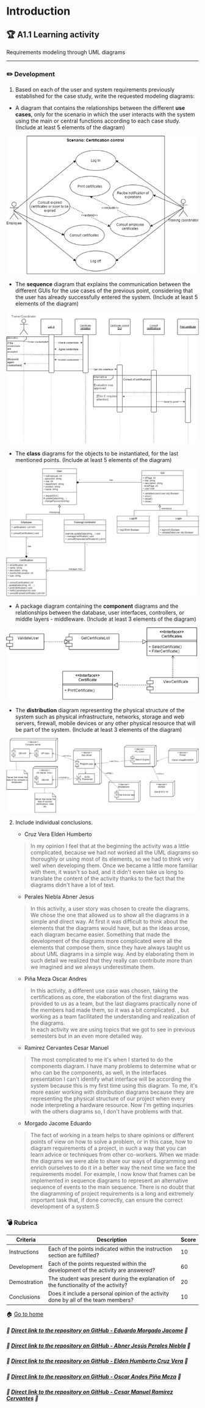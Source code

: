 # Introduction

## :trophy: A1.1 Learning activity

Requirements modeling through UML diagrams

---
### :pencil2: Development

1. Based on each of the user and system requirements previously established for the case study, write the requested modeling diagrams:

+ A diagram that contains the relationships between the different **use cases**, only for the scenario in which the user interacts with the system using the main or central functions according to each case study. (Include at least 5 elements of the diagram)

![Diagrama de casos de uso](../Imagenes/DiagramaEquipoCasosDeUsoIngles.drawio.png)

+ The **sequence** diagram that explains the communication between the different GUIs for the use cases of the previous point, considering that the user has already successfully entered the system. (Include at least 5 elements of the diagram)

![Diagrama de secuencia](../Imagenes/DiagramaEquipoSecuenciaIngles.drawio.png)

+ The **class** diagrams for the objects to be instantiated, for the last mentioned points. (Include at least 5 elements of the diagram)

![Diagrama de clases](../Imagenes/DiagramaEquipoClasesIngles.drawio.png)

+ A package diagram containing the **component** diagrams and the relationships between the database, user interfaces, controllers, or middle layers - middleware. (Include at least 3 elements of the diagram)

![Diagrama de componentes](../Imagenes/DiagramaEquipoComponentesIngles.drawio.png)

+ The **distribution** diagram representing the physical structure of the system such as physical infrastructure, networks, storage and web servers, firewall, mobile devices or any other physical resource that will be part of the system. (Include at least 3 elements of the diagram)

![Diagrama de distribucion](../Imagenes/DiagramaEquipoDistribucionIngles.drawio.png)

2. Include individual conclusions.

    - Cruz Vera Elden Humberto
    > In my opinion I feel that at the beginning the activity was a little complicated, because we had not worked all the UML diagrams so thoroughly or using most of its elements, so we had to think very well when developing them. Once we became a little more familiar with them, it wasn't so bad, and it didn't even take us long to translate the content of the activity thanks to the fact that the diagrams didn't have a lot of text.

    - Perales Niebla Abner Jesus
    > In this activity, a user story was chosen to create the diagrams. We chose the one that allowed us to show all the diagrams in a simple and direct way. At first it was difficult to think about the elements that the diagrams would have, but as the ideas arose, each diagram became easier. Something that made the development of the diagrams more complicated were all the elements that compose them, since they have always taught us about UML diagrams in a simple way. And by elaborating them in such detail we realized that they really can contribute more than we imagined and we always underestimate them.

    - Piña Meza Oscar Andres
    > In this activity, a different use case was chosen, taking the certifications as core, the elaboration of the first diagrams was provided to us as a team, but the last diagrams practically none of the members had made them, so it was a bit complicated. , but working as a team facilitated the understanding and realization of the diagrams. <br> In each activity we are using topics that we got to see in previous semesters but in an even more detailed way.

    - Ramirez Cervantes Cesar Manuel
    > The most complicated to me it's when I started to do the components diagram. I have many problems to determine what or who can be the components, as well, in the interfaces presentation I can't identify what interface will be according the system because this is my first time using this diagram. To me, it's more easier working  with distribution diagrams because they are representing the physical structure of our project when every node interpreting a hardware resource. Now I'm getting inquiries with the others diagrams so, I don't have problems with that.

    - Morgado Jacome Eduardo
    > The fact of working in a team helps to share opinions or different points of view on how to solve a problem, or in this case, how to diagram requirements of a project, in such a way that you can learn advice or techniques from other co-workers. When we made the diagrams we were able to share our ways of diagramming and enrich ourselves to do it in a better way the next time we face the requirements model. For example, I now know that frames can be implemented in sequence diagrams to represent an alternative sequence of events to the main sequence. There is no doubt that the diagramming of project requirements is a long and extremely important task that, if done correctly, can ensure the correct development of a system.S

### :bomb: Rubrica

| Criteria     | Description                                                                                  | Score |
| ------------- | -------------------------------------------------------------------------------------------- | ------- |
| Instructions | Each of the points indicated within the instruction section are fulfilled?            | 10      |  | 5 |
| Development    | Each of the points requested within the development of the activity are answered?     | 60      |
| Demostration  | The student was present during the explanation of the functionality of the activity?            | 20      |
| Conclusions  | Does it include a personal opinion of the activity done by all of the team members? | 10      |

:house: [Go to home](../readme.md)

##### :open_file_folder: [Direct link to the repository on GitHub - Eduardo Morgado Jacome](https://github.com/EduardoMJ99/AnalisisAvanzadoSoft_2021-1) :open_file_folder:

##### :open_file_folder: [Direct link to the repository on GitHub - Abner Jesús Perales Niebla](https://github.com/AbnerPerales19/AnalisisAvanzadoDeSoftware_AbnerPerales) :open_file_folder:

##### :open_file_folder: [Direct link to the repository on GitHub - Elden Humberto Cruz Vera](https://github.com/CruzVeraEldenHumberto/Analisis-Avanzado-de-Software-Cruz-Vera) :open_file_folder:

##### :open_file_folder: [Direct link to the repository on GitHub - Oscar Andes Piña Meza](https://github.com/oscarpm96/Analisis-Avanzado-16210567.git) :open_file_folder:

##### :open_file_folder: [Direct link to the repository on GitHub - Cesar Manuel Ramírez Cervantes](https://github.com/CMRamirezC/Analisis_Avanzado-_Software_Ramirez_Cervantes.git) :open_file_folder:
